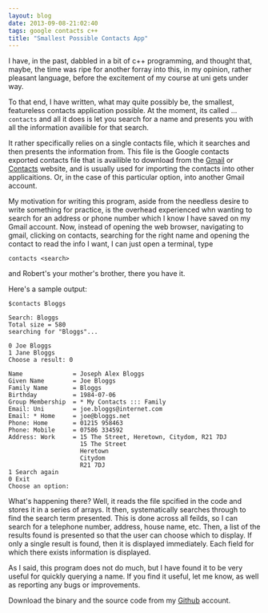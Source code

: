 ```yaml
---
layout: blog
date: 2013-09-08-21:02:40
tags: google contacts c++
title: "Smallest Possible Contacts App"
---
```


I have, in the past, dabbled in a bit of c++ programming, and thought that,
maybe, the time was ripe for another forray into this, in my opinion, rather
pleasant language, before the excitement of my course at uni gets under way.

To that end, I have written, what may quite possibly be, the smallest,
featureless contacts application possible. At the moment, its called ...
`contacts` and all it does is let you search for a name and presents you with
all the information availible for that search.

It rather specifically relies on a single contacts file, which it searches and
then presents the information from. This file is the Google contacts exported
contacts file that is availible to download from the
[Gmail](https://mail.google.com) or [Contacts](https://contacts.google.com)
website, and is usually used for importing the contacts into other
applicaitions. Or, in the case of this particular option, into another Gmail
account.

My motivation for writing this program, aside from the needless desire to write
something for practice, is the overhead experienced whn wanting to search for an
address or phone number which I know I have saved on my Gmail account. Now,
instead of opening the web browser, navigating to gmail, clicking on contacts,
searching for the right name and opening the contact to read the info I want, I
can just open a terminal, type

	contacts <search>

and Robert's your mother's brother, there you have it.

Here's a sample output:

	$contacts Bloggs

	Search: Bloggs
	Total size = 580
	searching for "Bloggs"...

	0 Joe Bloggs
	1 Jane Bloggs
	Choose a result: 0

	Name              = Joseph Alex Bloggs
	Given Name        = Joe Bloggs
	Family Name       = Bloggs
	Birthday          = 1984-07-06
	Group Membership  = * My Contacts ::: Family
	Email: Uni        = joe.bloggs@internet.com
	Email: * Home     = joe@bloggs.net
	Phone: Home       = 01215 958463
	Phone: Mobile     = 07586 334592
	Address: Work     = 15 The Street, Heretown, Citydom, R21 7DJ
	                    15 The Street
	                    Heretown
	                    Citydom
	                    R21 7DJ
	1 Search again
	0 Exit
	Choose an option:


What's happening there? Well, it reads the file spcified in the code and
stores it in a series of arrays. It then, systematically searches through to
find the search term presented. This is done across all feilds, so I can search
for a telephone number, address, house name, etc. Then, a list of the results
found is presented so that the user can choose which to display. If only a
single result is found, then it is displayed immediately. Each field for which
there exists information is displayed.

As I said, this program does not do much, but I have found it to be very useful
for quickly querying a name. If you find it useful, let me know, as well as
reporting any bugs or improvements.

Download the binary and the source code from my
[Github](http://github.com/joshaw/Bin/contacts_src) account.
